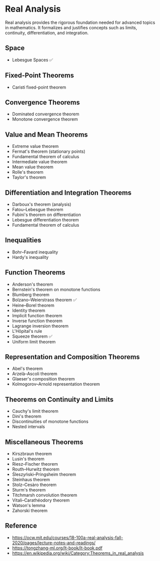 # Real Analysis

Real analysis provides the rigorous foundation needed for advanced topics in mathematics. It formalizes and justifies concepts such as limits, continuity, differentiation, and integration.

## Space
- Lebesgue Spaces ✅

## Fixed-Point Theorems
- Caristi fixed-point theorem

## Convergence Theorems
- Dominated convergence theorem
- Monotone convergence theorem

## Value and Mean Theorems
- Extreme value theorem
- Fermat's theorem (stationary points)
- Fundamental theorem of calculus
- Intermediate value theorem
- Mean value theorem
- Rolle's theorem
- Taylor's theorem

## Differentiation and Integration Theorems
- Darboux's theorem (analysis)
- Fatou–Lebesgue theorem
- Fubini's theorem on differentiation
- Lebesgue differentiation theorem
- Fundamental theorem of calculus

## Inequalities
- Bohr–Favard inequality
- Hardy's inequality

## Function Theorems
- Anderson's theorem
- Bernstein's theorem on monotone functions
- Blumberg theorem
- Bolzano–Weierstrass theorem ✅
- Heine–Borel theorem
- Identity theorem
- Implicit function theorem
- Inverse function theorem
- Lagrange inversion theorem
- L'Hôpital's rule
- Squeeze theorem ✅
- Uniform limit theorem

## Representation and Composition Theorems
- Abel's theorem
- Arzelà–Ascoli theorem
- Glaeser's composition theorem
- Kolmogorov–Arnold representation theorem

## Theorems on Continuity and Limits
- Cauchy's limit theorem
- Dini's theorem
- Discontinuities of monotone functions
- Nested intervals

## Miscellaneous Theorems
- Kirszbraun theorem
- Lusin's theorem
- Riesz–Fischer theorem
- Routh–Hurwitz theorem
- Śleszyński–Pringsheim theorem
- Steinhaus theorem
- Stolz–Cesàro theorem
- Sturm's theorem
- Titchmarsh convolution theorem
- Vitali–Carathéodory theorem
- Watson's lemma
- Zahorski theorem

## Reference
- https://ocw.mit.edu/courses/18-100a-real-analysis-fall-2020/pages/lecture-notes-and-readings/
- https://tongzhang-ml.org/lt-book/lt-book.pdf
- https://en.wikipedia.org/wiki/Category:Theorems_in_real_analysis
